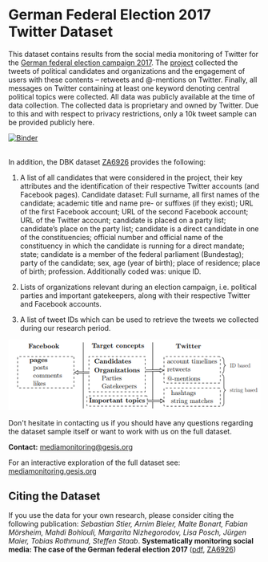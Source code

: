 

# German Federal Election 2017 Twitter Dataset

This dataset contains results from the social media monitoring of Twitter for the  [German federal election campaign 2017](https://en.wikipedia.org/wiki/2017_German_federal_election). The [project](https://arxiv.org/pdf/1804.02888.pdf) collected the tweets of political candidates and organizations and the engagement of users with these contents – retweets and @-mentions on Twitter. Finally, all messages on Twitter containing at least one keyword denoting central political topics were collected. All data was publicly available at the time of data collection. The collected data is proprietary and owned by Twitter. Due to this and with respect to privacy restrictions, only a 10k tweet sample can be provided publicly here.

[![Binder](https://notebooks.gesis.org/binder/badge_logo.svg)](https://notebooks.gesis.org/binder/v2/gh/gesiscss/btw17_sample_scripts/master?urlpath=lab/tree/query_sample.ipynb)<br/><br/>


In addition, the DBK dataset [ZA6926](https://dbk.gesis.org/dbksearch/sdesc2.asp?no=6926) provides the following:

1. A list of all candidates that were considered in the project, their key attributes and the identification of their respective Twitter accounts (and Facebook pages). Candidate dataset: Full surname, all first names of the candidate; academic title and name pre- or suffixes (if they exist); URL of the first Facebook account; URL of the second Facebook account; URL of the Twitter account; candidate is placed on a party list; candidate’s place on the party list; candidate is a direct candidate in one of the constituencies; official number and official name of the constituency in which the candidate is running for a direct mandate; state; candidate is a member of the federal parliament (Bundestag); party of the candidate; sex, age (year of birth); place of residence; place of birth; profession. Additionally coded was: unique ID.

2. Lists of organizations relevant during an election campaign, i.e. political parties and important gatekeepers, along with their respective Twitter and Facebook accounts.

3. A list of tweet IDs which can be used to retrieve the tweets we collected during our research period.



![alt text](binder/fig.png "The political communication space and its operationalization.")



Don't hesitate in contacting us if you should have any questions regarding the dataset sample itself or want to work with us on the full dataset. 


**Contact:** mediamonitoring@gesis.org

For an interactive exploration of the full dataset see: [mediamonitoring.gesis.org](http://mediamonitoring.gesis.org)




## Citing the Dataset
If you use the data for your own research, please consider citing the following publication: *Sebastian Stier, Arnim Bleier, Malte Bonart, Fabian Mörsheim, Mahdi Bohlouli, Margarita Nizhegorodov, Lisa Posch, Jürgen Maier, Tobias Rothmund, Steffen Staab*. **Systematically monitoring social media: The case of the German federal election 2017** ([pdf](https://arxiv.org/pdf/1804.02888.pdf), [ZA6926](https://dbk.gesis.org/dbksearch/sdesc2.asp?no=6926))
